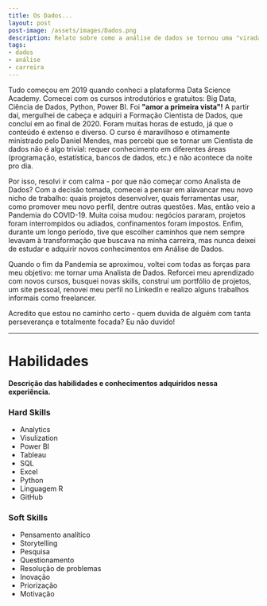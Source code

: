 ```yaml
---
title: Os Dados...
layout: post
post-image: /assets/images/Dados.png
description: Relato sobre como a análise de dados se tornou uma "virada de chave" em minha carreira.
tags:
- dados
- análise
- carreira
---
```


Tudo começou em 2019 quando conheci a plataforma Data Science Academy. Comecei com os cursos introdutórios e gratuitos: Big Data, Ciência de Dados, Python, Power BI. Foi **"amor a primeira vista"!** A partir daí, mergulhei de cabeça e adquiri a Formação Cientista de Dados, que concluí em ao final de 2020. Foram muitas horas de estudo, já que o conteúdo é extenso e diverso. O curso é maravilhoso e otimamente ministrado pelo Daniel Mendes, mas percebi que se tornar um Cientista de dados não é algo trivial: requer conhecimento em diferentes áreas (programação, estatística, bancos de dados, etc.) e não acontece da noite pro dia.

Por isso, resolvi ir com calma - por que não começar como Analista de Dados? Com a decisão tomada, comecei a pensar em alavancar meu novo nicho de trabalho: quais projetos desenvolver, quais ferramentas usar, como promover meu novo perfil, dentre outras questões. Mas, então veio a Pandemia do COVID-19. Muita coisa mudou: negócios pararam, projetos foram interrompidos ou adiados, confinamentos foram impostos. Enfim, durante um longo período, tive que escolher caminhos que nem sempre levavam à transformação que buscava na minha carreira, mas nunca deixei de estudar e adquirir novos conhecimentos em Análise de Dados.

Quando o fim da Pandemia se aproximou, voltei com todas as forças para meu objetivo: me tornar uma Analista de Dados. Reforcei meu aprendizado com novos cursos, busquei novas skills, construí um portfólio de projetos, um site pessoal, renovei meu perfil no LinkedIn e realizo alguns trabalhos informais como freelancer. 

Acredito que estou no caminho certo - quem duvida de alguém com tanta perseverança e totalmente focada? Eu não duvido! 

---

# Habilidades
**Descrição das habilidades e conhecimentos adquiridos nessa experiência.**
### Hard Skills
* Analytics
* Visulization
* Power BI
* Tableau
* SQL
* Excel
* Python
* Linguagem R
* GitHub

### Soft Skills
* Pensamento analítico
* Storytelling
* Pesquisa
* Questionamento
* Resolução de problemas
* Inovação
* Priorização
* Motivação
